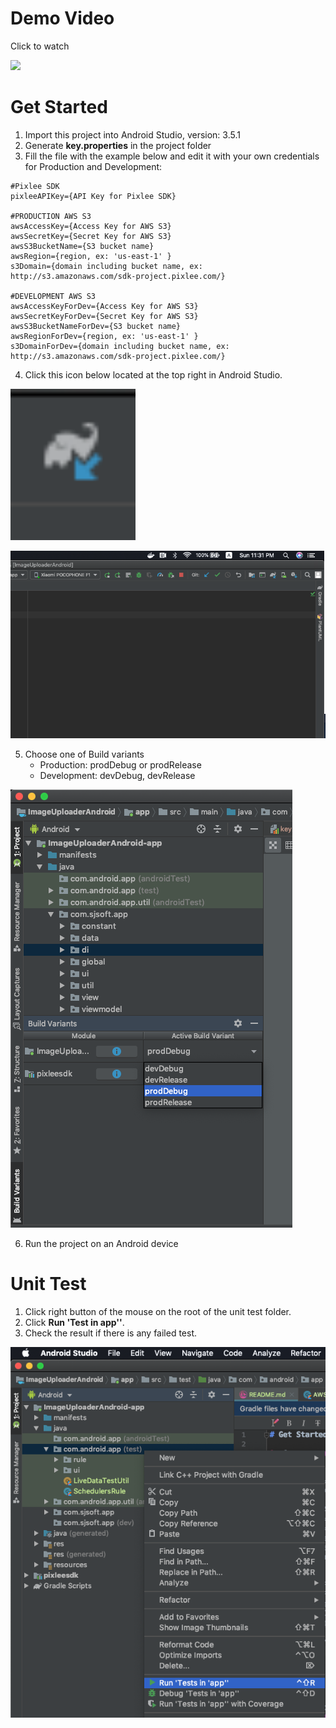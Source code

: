 # Demo Video
Click to watch

[![](http://img.youtube.com/vi/0gFMnc3a_nY/0.jpg)](http://www.youtube.com/watch?v=0gFMnc3a_nY "")

# Get Started
1. Import this project into Android Studio, version: 3.5.1
2. Generate **key.properties** in the project folder 
3. Fill the file with the example below and edit it with your own credentials for Production and Development: 
```
#Pixlee SDK
pixleeAPIKey={API Key for Pixlee SDK}

#PRODUCTION AWS S3
awsAccessKey={Access Key for AWS S3}
awsSecretKey={Secret Key for AWS S3}
awsS3BucketName={S3 bucket name}
awsRegion={region, ex: 'us-east-1' }
s3Domain={domain including bucket name, ex: http://s3.amazonaws.com/sdk-project.pixlee.com/}

#DEVELOPMENT AWS S3
awsAccessKeyForDev={Access Key for AWS S3}
awsSecretKeyForDev={Secret Key for AWS S3}
awsS3BucketNameForDev={S3 bucket name}
awsRegionForDev={region, ex: 'us-east-1' }
s3DomainForDev={domain including bucket name, ex: http://s3.amazonaws.com/sdk-project.pixlee.com/}
```
4. Click this icon below located at the top right in Android Studio.  
<img src="doc/img/gradle_icon.png" width="200">

![make](doc/img/gradle_example.png)

5. Choose one of Build variants
    - Production: prodDebug or prodRelease
    - Development: devDebug, devRelease
    
![make](doc/img/build_variants.png)


6. Run the project on an Android device


# Unit Test
1. Click right button of the mouse on the root of the unit test folder.  
2. Click **Run 'Test in app''**.
3. Check the result if there is any failed test.

![make](doc/img/unit_test.png)